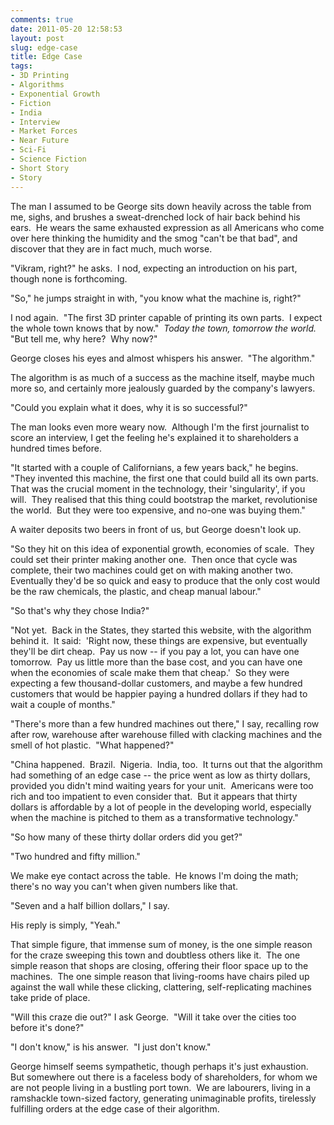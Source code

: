 ```yaml
---
comments: true
date: 2011-05-20 12:58:53
layout: post
slug: edge-case
title: Edge Case
tags:
- 3D Printing
- Algorithms
- Exponential Growth
- Fiction
- India
- Interview
- Market Forces
- Near Future
- Sci-Fi
- Science Fiction
- Short Story
- Story
---
```


<div class="story" markdown="1">
<p>The man I assumed to be George sits down heavily across the table from me, sighs, and brushes a sweat-drenched lock of hair back behind his ears.  He wears the same exhausted expression as all Americans who come over here thinking the humidity and the smog "can't be that bad", and discover that they are in fact much, much worse.</p>
<p>"Vikram, right?" he asks.  I nod, expecting an introduction on his part, though none is forthcoming.</p>
<p>"So," he jumps straight in with, "you know what the machine is, right?"</p>
<p>I nod again.  "The first 3D printer capable of printing its own parts.  I expect the whole town knows that by now."  <em>Today the town, tomorrow the world.</em>  "But tell me, why here?  Why now?"</p>
<p>George closes his eyes and almost whispers his answer.  "The algorithm."</p>
<p>The algorithm is as much of a success as the machine itself, maybe much more so, and certainly more jealously guarded by the company's lawyers.</p>
<p>"Could you explain what it does, why it is so successful?"</p>
<p>The man looks even more weary now.  Although I'm the first journalist to score an interview, I get the feeling he's explained it to shareholders a hundred times before.</p>
<p>"It started with a couple of Californians, a few years back," he begins.  "They invented this machine, the first one that could build all its own parts.  That was the crucial moment in the technology, their 'singularity', if you will.  They realised that this thing could bootstrap the market, revolutionise the world.  But they were too expensive, and no-one was buying them."</p>
<p>A waiter deposits two beers in front of us, but George doesn't look up.</p>
<p>"So they hit on this idea of exponential growth, economies of scale.  They could set their printer making another one.  Then once that cycle was complete, their two machines could get on with making another two.  Eventually they'd be so quick and easy to produce that the only cost would be the raw chemicals, the plastic, and cheap manual labour."</p>
<p>"So that's why they chose India?"</p>
<p>"Not yet.  Back in the States, they started this website, with the algorithm behind it.  It said:  'Right now, these things are expensive, but eventually they'll be dirt cheap.  Pay us now -- if you pay a lot, you can have one tomorrow.  Pay us little more than the base cost, and you can have one when the economies of scale make them that cheap.'  So they were expecting a few thousand-dollar customers, and maybe a few hundred customers that would be happier paying a hundred dollars if they had to wait a couple of months."</p>
<p>"There's more than a few hundred machines out there," I say, recalling row after row, warehouse after warehouse filled with clacking machines and the smell of hot plastic.  "What happened?"</p>
<p>"China happened.  Brazil.  Nigeria.  India, too.  It turns out that the algorithm had something of an edge case -- the price went as low as thirty dollars, provided you didn't mind waiting years for your unit.  Americans were too rich and too impatient to even consider that.  But it appears that thirty dollars is affordable by a lot of people in the developing world, especially when the machine is pitched to them as a transformative technology."</p>
<p>"So how many of these thirty dollar orders did you get?"</p>
<p>"Two hundred and fifty million."</p>
<p>We make eye contact across the table.  He knows I'm doing the math; there's no way you can't when given numbers like that.</p>
<p>"Seven and a half billion dollars," I say.</p>
<p>His reply is simply, "Yeah."</p>
<p>That simple figure, that immense sum of money, is the one simple reason for the craze sweeping this town and doubtless others like it.  The one simple reason that shops are closing, offering their floor space up to the machines.  The one simple reason that living-rooms have chairs piled up against the wall while these clicking, clattering, self-replicating machines take pride of place.</p>
<p>"Will this craze die out?" I ask George.  "Will it take over the cities too before it's done?"</p>
<p>"I don't know," is his answer.  "I just don't know."</p>
<p>George himself seems sympathetic, though perhaps it's just exhaustion.  But somewhere out there is a faceless body of shareholders, for whom we are not people living in a bustling port town.  We are labourers, living in a ramshackle town-sized factory, generating unimaginable profits, tirelessly fulfilling orders at the edge case of their algorithm.</p>
</div>
